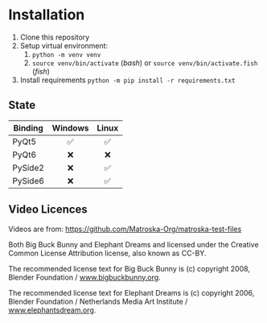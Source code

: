 # Installation

1. Clone this repository
1. Setup virtual environment:
    1. `python -m venv venv`
    1. `source venv/bin/activate` (*bash*) or `source venv/bin/activate.fish` (*fish*)
1. Install requirements `python -m pip install -r requirements.txt`

## State

| Binding | Windows | Linux |
|---------|:-------:|:-----:|
| PyQt5   |    ✅    |   ✅   |
| PyQt6   |    ❌    |   ❌   |
| PySide2 |    ❌    |   ✅   |
| PySide6 |    ❌    |   ✅   |

## Video Licences

Videos are from: https://github.com/Matroska-Org/matroska-test-files

Both Big Buck Bunny and Elephant Dreams and licensed under the Creative Common License Attribution license, also known
as CC-BY.

The recommended license text for Big Buck Bunny is (c) copyright 2008, Blender Foundation / www.bigbuckbunny.org.

The recommended license text for Elephant Dreams is (c) copyright 2006, Blender Foundation / Netherlands Media Art
Institute / www.elephantsdream.org.
